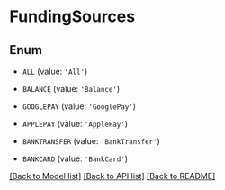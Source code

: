 # FundingSources


## Enum

* `ALL` (value: `'All'`)

* `BALANCE` (value: `'Balance'`)

* `GOOGLEPAY` (value: `'GooglePay'`)

* `APPLEPAY` (value: `'ApplePay'`)

* `BANKTRANSFER` (value: `'BankTransfer'`)

* `BANKCARD` (value: `'BankCard'`)

[[Back to Model list]](../README.md#documentation-for-models) [[Back to API list]](../README.md#documentation-for-api-endpoints) [[Back to README]](../README.md)


